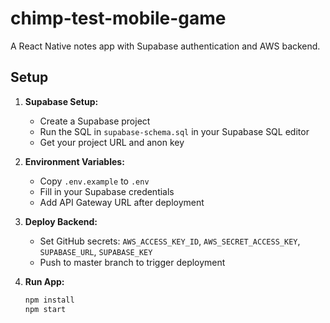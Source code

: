 # chimp-test-mobile-game

A React Native notes app with Supabase authentication and AWS backend.

## Setup

1. **Supabase Setup:**
   - Create a Supabase project
   - Run the SQL in `supabase-schema.sql` in your Supabase SQL editor
   - Get your project URL and anon key

2. **Environment Variables:**
   - Copy `.env.example` to `.env`
   - Fill in your Supabase credentials
   - Add API Gateway URL after deployment

3. **Deploy Backend:**
   - Set GitHub secrets: `AWS_ACCESS_KEY_ID`, `AWS_SECRET_ACCESS_KEY`, `SUPABASE_URL`, `SUPABASE_KEY`
   - Push to master branch to trigger deployment

4. **Run App:**
   ```bash
   npm install
   npm start
   ```